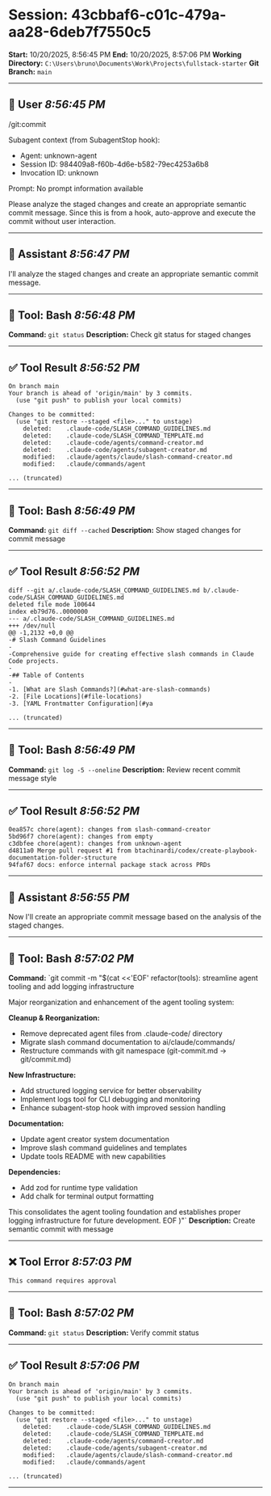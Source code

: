 # Session: 43cbbaf6-c01c-479a-aa28-6deb7f7550c5

**Start:** 10/20/2025, 8:56:45 PM
**End:** 10/20/2025, 8:57:06 PM
**Working Directory:** `C:\Users\bruno\Documents\Work\Projects\fullstack-starter`
**Git Branch:** `main`

---

## 👤 User _8:56:45 PM_

/git:commit

Subagent context (from SubagentStop hook):
- Agent: unknown-agent
- Session ID: 984409a8-f60b-4d6e-b582-79ec4253a6b8
- Invocation ID: unknown

Prompt:
No prompt information available

Please analyze the staged changes and create an appropriate semantic commit message.
Since this is from a hook, auto-approve and execute the commit without user interaction.

---

## 🤖 Assistant _8:56:47 PM_

I'll analyze the staged changes and create an appropriate semantic commit message.

---

## 🔧 Tool: Bash _8:56:48 PM_

**Command:** `git status`
**Description:** Check git status for staged changes

---

## ✅ Tool Result _8:56:52 PM_

```
On branch main
Your branch is ahead of 'origin/main' by 3 commits.
  (use "git push" to publish your local commits)

Changes to be committed:
  (use "git restore --staged <file>..." to unstage)
	deleted:    .claude-code/SLASH_COMMAND_GUIDELINES.md
	deleted:    .claude-code/SLASH_COMMAND_TEMPLATE.md
	deleted:    .claude-code/agents/command-creator.md
	deleted:    .claude-code/agents/subagent-creator.md
	modified:   .claude/agents/claude/slash-command-creator.md
	modified:   .claude/commands/agent

... (truncated)
```

---

## 🔧 Tool: Bash _8:56:49 PM_

**Command:** `git diff --cached`
**Description:** Show staged changes for commit message

---

## ✅ Tool Result _8:56:52 PM_

```
diff --git a/.claude-code/SLASH_COMMAND_GUIDELINES.md b/.claude-code/SLASH_COMMAND_GUIDELINES.md
deleted file mode 100644
index eb79d76..0000000
--- a/.claude-code/SLASH_COMMAND_GUIDELINES.md
+++ /dev/null
@@ -1,2132 +0,0 @@
-# Slash Command Guidelines
-
-Comprehensive guide for creating effective slash commands in Claude Code projects.
-
-## Table of Contents
-
-1. [What are Slash Commands?](#what-are-slash-commands)
-2. [File Locations](#file-locations)
-3. [YAML Frontmatter Configuration](#ya

... (truncated)
```

---

## 🔧 Tool: Bash _8:56:49 PM_

**Command:** `git log -5 --oneline`
**Description:** Review recent commit message style

---

## ✅ Tool Result _8:56:52 PM_

```
0ea857c chore(agent): changes from slash-command-creator
5bd96f7 chore(agent): changes from empty
c3dbfee chore(agent): changes from unknown-agent
d4811a0 Merge pull request #1 from btachinardi/codex/create-playbook-documentation-folder-structure
94faf67 docs: enforce internal package stack across PRDs
```

---

## 🤖 Assistant _8:56:55 PM_

Now I'll create an appropriate commit message based on the analysis of the staged changes.

---

## 🔧 Tool: Bash _8:57:02 PM_

**Command:** `git commit -m "$(cat <<'EOF'
refactor(tools): streamline agent tooling and add logging infrastructure

Major reorganization and enhancement of the agent tooling system:

**Cleanup & Reorganization:**
- Remove deprecated agent files from .claude-code/ directory
- Migrate slash command documentation to ai/claude/commands/
- Restructure commands with git namespace (git-commit.md → git/commit.md)

**New Infrastructure:**
- Add structured logging service for better observability
- Implement logs tool for CLI debugging and monitoring
- Enhance subagent-stop hook with improved session handling

**Documentation:**
- Update agent creator system documentation
- Improve slash command guidelines and templates
- Update tools README with new capabilities

**Dependencies:**
- Add zod for runtime type validation
- Add chalk for terminal output formatting

This consolidates the agent tooling foundation and establishes proper
logging infrastructure for future development.
EOF
)"`
**Description:** Create semantic commit with message

---

## ❌ Tool Error _8:57:03 PM_

```
This command requires approval
```

---

## 🔧 Tool: Bash _8:57:02 PM_

**Command:** `git status`
**Description:** Verify commit status

---

## ✅ Tool Result _8:57:06 PM_

```
On branch main
Your branch is ahead of 'origin/main' by 3 commits.
  (use "git push" to publish your local commits)

Changes to be committed:
  (use "git restore --staged <file>..." to unstage)
	deleted:    .claude-code/SLASH_COMMAND_GUIDELINES.md
	deleted:    .claude-code/SLASH_COMMAND_TEMPLATE.md
	deleted:    .claude-code/agents/command-creator.md
	deleted:    .claude-code/agents/subagent-creator.md
	modified:   .claude/agents/claude/slash-command-creator.md
	modified:   .claude/commands/agent

... (truncated)
```

---

